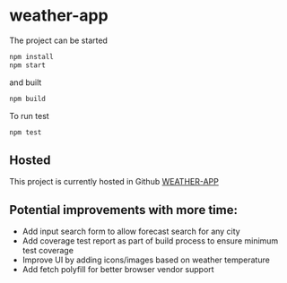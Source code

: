 # weather-app

The project can be started

```bash
npm install
npm start
```

and built

```bash
npm build
```

To run test

```bash
npm test
```

## Hosted

This project is currently hosted in Github [WEATHER-APP](https://archimedes25.github.io/weather-app/)

## Potential improvements with more time:

- Add input search form to allow forecast search for any city
- Add coverage test report as part of build process to ensure minimum test coverage
- Improve UI by adding icons/images based on weather temperature
- Add fetch polyfill for better browser vendor support
